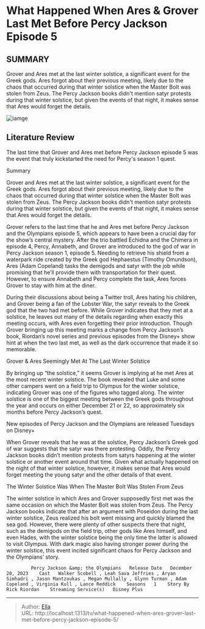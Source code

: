# What Happened When Ares &amp; Grover Last Met Before Percy Jackson Episode 5


## SUMMARY 



  Grover and Ares met at the last winter solstice, a significant event for the Greek gods.   Ares forgot about their previous meeting, likely due to the chaos that occurred during that winter solstice when the Master Bolt was stolen from Zeus.   The Percy Jackson books didn&#39;t mention satyr protests during that winter solstice, but given the events of that night, it makes sense that Ares would forget the details.  

![iamge](https://static1.srcdn.com/wordpress/wp-content/uploads/2024/01/aryan-simhadri-as-grover-underwood-adam-copeland-as-ares-from-percy-jackson-and-the-olympians.jpg)

## Literature Review
The last time that Grover and Ares met before Percy Jackson episode 5 was the event that truly kickstarted the need for Percy&#39;s season 1 quest.





Summary

  Grover and Ares met at the last winter solstice, a significant event for the Greek gods.   Ares forgot about their previous meeting, likely due to the chaos that occurred during that winter solstice when the Master Bolt was stolen from Zeus.   The Percy Jackson books didn&#39;t mention satyr protests during that winter solstice, but given the events of that night, it makes sense that Ares would forget the details.  







Grover refers to the last time that he and Ares met before Percy Jackson and the Olympians episode 5, which appears to have been a crucial day for the show’s central mystery. After the trio battled Echidna and the Chimera in episode 4, Percy, Annabeth, and Grover are introduced to the god of war in Percy Jackson season 1, episode 5. Needing to retrieve his shield from a waterpark ride created by the Greek god Hephaestus (Timothy Omundson), Ares (Adam Copeland) tasks the demigods and satyr with the job while promising that he’ll provide them with transportation for their quest. However, to ensure Annabeth and Percy complete the task, Ares forces Grover to stay with him at the diner.

During their discussions about being a Twitter troll, Ares hating his children, and Grover being a fan of the Lobster War, the satyr reveals to the Greek god that the two had met before. While Grover indicates that they met at a solstice, he leaves out many of the details regarding when exactly this meeting occurs, with Ares even forgetting their prior introduction. Though Grover bringing up this meeting marks a change from Percy Jackson’s book, Riordan’s novel series and previous episodes from the Disney&#43; show hint at when the two last met, as well as the dark occurrence that made it so memorable.





 Grover &amp; Ares Seemingly Met At The Last Winter Solstice 
          

By bringing up “the solstice,” it seems Grover is implying at he met Ares at the most recent winter solstice. The book revealed that Luke and some other campers went on a field trip to Olympus for the winter solstice, indicating Grover was one of the figures who tagged along. The winter solstice is one of the biggest meeting between the Greek gods throughout the year and occurs on either December 21 or 22, so approximately six months before Percy Jackson’s quest.



New episodes of Percy Jackson and the Olympians are released Tuesdays on Disney&#43;




When Grover reveals that he was at the solstice, Percy Jackson’s Greek god of war suggests that the satyr was there protesting. Oddly, the Percy Jackson books didn’t mention protests from satyrs happening at the winter solstice or another event around that time. Given what actually happened on the night of that winter solstice, however, it makes sense that Ares would forget meeting the young satyr and the other details of that event.






 The Winter Solstice Was When The Master Bolt Was Stolen From Zeus 
          

The winter solstice in which Ares and Grover supposedly first met was the same occasion on which the Master Bolt was stolen from Zeus. The Percy Jackson books indicate that after an argument with Poseidon during the last winter solstice, Zeus realized his bolt went missing and quickly blamed the sea god. However, there were plenty of other suspects there that night, such as the demigods on the field trip, other gods like Ares himself, and even Hades, with the winter solstice being the only time the latter is allowed to visit Olympus. With dark magic also having stronger power during the winter solstice, this event incited significant chaos for Percy Jackson and the Olympians’ story.

             Percy Jackson &amp; the Olympians   Release Date   December 20, 2023    Cast   Walker Scobell , Leah Sava Jeffries , Aryan Simhadri , Jason Mantzoukas , Megan Mullally , Glynn Turman , Adam Copeland , Virginia Kull , Lance Reddick    Seasons   1    Story By   Rick Riordan    Streaming Service(s)   Disney Plus       





---

> Author: [Ella](https://instagram.hk.cn/)  
> URL: http://localhost:1313/tv/what-happened-when-ares-grover-last-met-before-percy-jackson-episode-5/  


